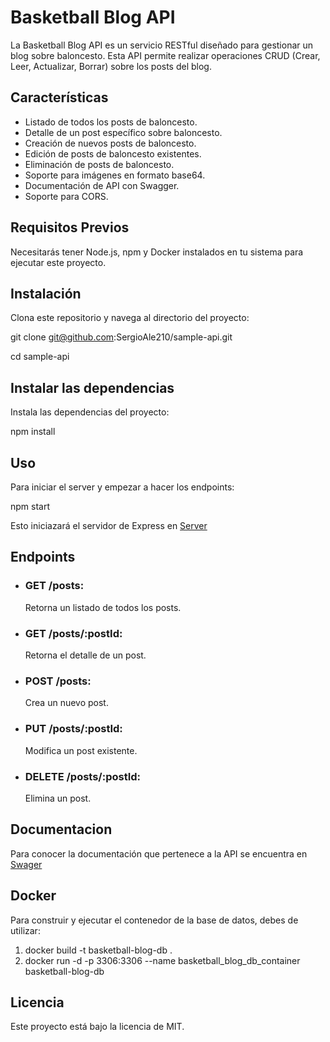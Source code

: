 # Basketball Blog API

La Basketball Blog API es un servicio RESTful diseñado para gestionar un blog sobre baloncesto. Esta API permite realizar operaciones CRUD (Crear, Leer, Actualizar, Borrar) sobre los posts del blog.

## Características

- Listado de todos los posts de baloncesto.
- Detalle de un post específico sobre baloncesto.
- Creación de nuevos posts de baloncesto.
- Edición de posts de baloncesto existentes.
- Eliminación de posts de baloncesto.
- Soporte para imágenes en formato base64.
- Documentación de API con Swagger.
- Soporte para CORS.

## Requisitos Previos

Necesitarás tener Node.js, npm y Docker instalados en tu sistema para ejecutar este proyecto.

## Instalación

Clona este repositorio y navega al directorio del proyecto:

git clone git@github.com:SergioAle210/sample-api.git

cd sample-api

## Instalar las dependencias

Instala las dependencias del proyecto:

npm install

## Uso

Para iniciar el server y empezar a hacer los endpoints:

npm start

Esto iniciazará el servidor de Express en [Server](http://127.0.0.1:3000)

## Endpoints

+ ### GET /posts: 
    Retorna un listado de todos los posts.
+ ### GET /posts/:postId: 
    Retorna el detalle de un post.
+ ### POST /posts: 
    Crea un nuevo post.
+ ### PUT /posts/:postId: 
    Modifica un post existente.
+ ### DELETE /posts/:postId: 
    Elimina un post.

## Documentacion

Para conocer la documentación que pertenece a la API se encuentra en [Swager](https://app.swaggerhub.com/home)

## Docker

Para construir y ejecutar el contenedor de la base de datos, debes de utilizar:

1. docker build -t basketball-blog-db . 
2. docker run -d -p 3306:3306 --name basketball_blog_db_container basketball-blog-db

## Licencia

Este proyecto está bajo la licencia de MIT.

